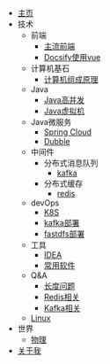 - [主页](README.md)
- 技术
    - 前端
        - [主流前端](skill/front/all.md)
        - [Docsify使用vue](skill/front/useVue.md)
    - 计算机基石
        - [计算机组成原理](skill/basic/compose.md)
    - Java
        - [Java高并发](skill/java/juc.md)
        - [Java虚拟机](skill/java/jvm.md)
    - Java微服务
        - [Spring Cloud](skill/micros/sc.md)
        - [Dubble](skill/micros/dubble.md)
    - 中间件
        - 分布式消息队列
            - [kafka](skill/middleware/mq/kafka.md)
        - 分布式缓存
            - [redis](skill/middleware/cache/redis.md)
    - devOps
        - [K8S](skill/devops/k8s.md)
        - [kafka部署](skill/devops/kafka.md)
        - [fastdfs部署](skill/devops/fastdfs.md)
    - 工具
        - [IDEA](skill/tools/idea.md)
        - [常用软件](skill/tools/soft.md)
    - Q&A
        - [长度问题](skill/qa/for-len.md)
        - [Redis相关](skill/qa/redis.md)
        - [Kafka相关](skill/qa/kafka.md)
    - [Linux](skill/linux.md)
- 世界
    - [物理](world/physic.md)
- [关于我](aboutme.md)

